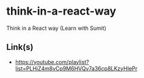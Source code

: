 # think-in-a-react-way

Think in a React way (Learn with Sumit)

## Link(s)

-   https://youtube.com/playlist?list=PLHiZ4m8vCp9M6HVQv7a36cp8LKzyHIePr
